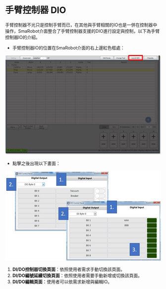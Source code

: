 # 手臂控制器 DIO

手臂控制器不光只是控制手臂而已，在其他與手臂相關的IO也是一併在控制器中操作，SmaRobot介面整合了手臂控制器支援的DIO進行設定與控制，以下為手臂控制器IO的介紹。

* 手臂控制器IO的位置在SmaRobot介面的右上邊紅色框處：

![SmaRobot&#x624B;&#x81C2;&#x63A7;&#x5236;&#x5668;IO&#x4F4D;&#x7F6E;](../../.gitbook/assets/12-1.jpg)

* 點擊之後出現以下畫面：

![SmaRobot&#x624B;&#x81C2;&#x63A7;&#x5236;&#x5668;&#x4ECB;&#x9762;](../../.gitbook/assets/14.jpg)

1. **DI/DO控制器切換頁面**：依照使用者需求手動切換該頁面。
2. **DI/DO編號延續切換頁面**：依照使用者需要手動新增或切換該頁面。
3. **DI/DO編輯頁面**：使用者可以依需求新增與編輯IO。

